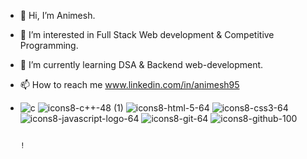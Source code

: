 - 👋 Hi, I’m Animesh.
- 👀 I’m interested in Full Stack Web development & Competitive Programming.
- 🌱 I’m currently learning DSA & Backend web-development.
- 📫 How to reach me www.linkedin.com/in/animesh95
- ![c](https://user-images.githubusercontent.com/114474707/196912588-9f31bbe6-7d28-40f1-9c7c-ddc05734568d.png) ![icons8-c++-48 (1)](https://user-images.githubusercontent.com/114474707/196914585-2e52fb08-c596-4120-a333-5fc9f793d3cf.png) ![icons8-html-5-64](https://user-images.githubusercontent.com/114474707/196912687-b3f42054-c9ff-44af-bcd0-701cd0478bcd.png)    ![icons8-css3-64](https://user-images.githubusercontent.com/114474707/196912879-3a02f5d1-1091-41ac-98f4-9de78b2d389f.png)    ![icons8-javascript-logo-64](https://user-images.githubusercontent.com/114474707/196913058-2e46ad37-23de-47e7-9a31-f9ac5618370a.png)     ![icons8-git-64](https://user-images.githubusercontent.com/114474707/196913137-f52d1a5a-f89a-4db6-ba68-7d82b3d29760.png)     ![icons8-github-100](https://user-images.githubusercontent.com/114474707/196913407-b6e486a3-a927-48f7-81c0-12e115c60e31.png)








                                                                                                                                                                    !     



<!---
animesh156/animesh156 is a ✨ special ✨ repository because its `README.md` (this file) appears on your GitHub profile.
You can click the Preview link to take a look at your changes.
--->
